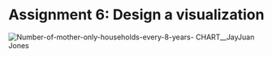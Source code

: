 # Assignment 6: Design a visualization

![Number-of-mother-only-households-every-8-years- CHART__JayJuan Jones](https://user-images.githubusercontent.com/91574816/141002940-6d56732d-021a-4d07-a196-046472ea1f89.png)
